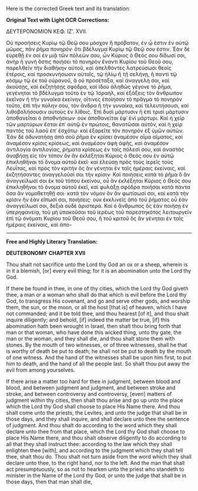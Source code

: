 Here is the corrected Greek text and its translation:

**Original Text with Light OCR Corrections:**

ΔΕΥΤΕΡΟΝΟΜΙΟΝ
ΚΕΦ. ΙΖ'. XVII.

Οὐ προσήσεις Κυρίῳ τῷ Θεῷ σου μόσχον ἢ πρόβατον, ἐν ᾧ ἐστιν ἐν αὐτῷ μῶμος, πᾶν ῥῆμα πονηρόν· ὅτι βδέλυγμα Κυρίῳ τῷ Θεῷ σου ἐστιν.
Ἐὰν δὲ εὑρεθῇ ἐν σοὶ ἐν μιᾷ τῶν πόλεών σου, ὧν Κύριος ὁ Θεός σου δίδωσί σοι, ἀνὴρ ἢ γυνὴ ὅστις ποιήσει τὸ πονηρὸν ἔναντι Κυρίου τοῦ Θεοῦ σου, παρελθεῖν τὴν διαθήκην αὐτοῦ,
καὶ ἀπελθόντες λατρεύσωσι θεοῖς ἑτέροις, καὶ προσκυνήσωσιν αὐτοῖς, τῷ ἡλίῳ ἢ τῇ σελήνῃ, ἢ παντὶ τῷ κόσμῳ τῷ ἐκ τοῦ οὐρανοῦ, ἃ οὐ προσέταξα,
καὶ ἀναγγελή σοι, καὶ ἀκούσῃς, καὶ ἐκζητήσῃς σφόδρα, καὶ ἰδοὺ ἀληθῶς γέγονε τὸ ῥῆμα, γεγένηται τὸ βδέλυγμα τοῦτο ἐν τῷ Ἰσραήλ,
καὶ ἐξάξεις τὸν ἄνθρωπον ἐκεῖνον ἢ τὴν γυναῖκα ἐκείνην, οἵτινες ἐποίησαν τὸ πρᾶγμα τὸ πονηρὸν τοῦτο, ἐπὶ τὴν πύλην σου, τὸν ἄνδρα ἢ τὴν γυναῖκα, καὶ τελευτήσουσι, καὶ λιθοβολήσουσιν αὐτοὺς ἐν λίθοις.
Ἐπὶ δυσὶ μάρτυσιν ἢ ἐπὶ τρισὶ μάρτυσιν ἀποθανεῖται ὁ ἀποθνήσκων· οὐκ ἀποθανεῖται ἐφ᾽ ἑνὶ μάρτυρι.
Καὶ ἡ χεὶρ τῶν μαρτύρων ἔσται ἐπ᾽ αὐτῷ ἐν πρώτοις, θανατῶσαι αὐτόν, καὶ ἡ χεὶρ παντὸς τοῦ λαοῦ ἐπ᾽ ἐσχάτῳ· καὶ ἐξαρεῖτε τὸν πονηρὸν ἐξ ὑμῶν αὐτῶν.
Ἐὰν δὲ ἀδυνατήσῃ ἀπὸ σοῦ ῥῆμα ἐν κρίσει ἀναμέσον αἷμα αἵματος, καὶ ἀναμέσον κρίσις κρίσεως, καὶ ἀναμέσον ἀφὴ ἀφῆς, καὶ ἀναμέσον ἀντιλογία ἀντιλογίας, ῥήματα κρίσεως ἐν ταῖς πόλεσί σου,
καὶ ἀναστὰς ἀναβήσῃ εἰς τὸν τόπον ὃν ἂν ἐκλέξηται Κύριος ὁ Θεός σου ἐν αὐτῷ ἐπικληθῆναι τὸ ὄνομα αὐτοῦ ἐκεῖ·
καὶ ἐλεύσῃ πρὸς τοὺς ἱερεῖς τοὺς Λευΐτας, καὶ πρὸς τὸν κριτὴν ὃς ἂν γένηται ἐν ταῖς ἡμέραις ἐκείναις, καὶ ἐκζητήσαντες ἀναγγελοῦσί σοι τὴν κρίσιν·
Καὶ ποιήσεις κατὰ τὸ ῥῆμα ὃ ἂν ἀναγγείλωσί σοι ἐκ τοῦ τόπου ἐκείνου, οὗ ἂν ἐκλέξηται Κύριος ὁ Θεός σου ἐπικληθῆναι τὸ ὄνομα αὐτοῦ ἐκεῖ, καὶ φυλάξῃ σφόδρα ποιῆσαι κατὰ πάντα ὅσα ἂν νομοθετηθῇ σοι·
κατὰ τὸν νόμον ὃν ἂν φωτίσωσί σοι, καὶ κατὰ τὴν κρίσιν ἣν ἐὰν εἴπωσί σοι, ποιήσεις· οὐκ ἐκκλινεῖς ἀπὸ τοῦ ῥήματος οὗ ἐὰν ἀναγγείλωσί σοι, δεξιὰ οὐδὲ ἀριστερά.
Καὶ ὁ ἄνθρωπος ὃς ἐὰν ποιήσῃ ἐν ὑπερηφανείᾳ, τοῦ μὴ ὑπακοῦσαι τοῦ ἱερέως τοῦ παρεστηκότος λειτουργεῖν ἐπὶ τῷ ὀνόματι Κυρίου τοῦ Θεοῦ σου, ἢ τοῦ κριτοῦ ὃς ἂν γένηται ἐν ταῖς ἡμέραις ἐκείναις, καὶ ἀπο-

---

**Free and Highly Literary Translation:**

**DEUTERONOMY**
**CHAPTER XVII**

Thou shalt not sacrifice unto the Lord thy God an ox or a sheep, wherein is in it a blemish, [or] every evil thing; for it is an abomination unto the Lord thy God.

If there be found in thee, in one of thy cities, which the Lord thy God giveth thee, a man or a woman who shall do that which is evil before the Lord thy God, to transgress His covenant,
and go and serve other gods, and worship them, the sun, or the moon, or all the host [that is] of heaven, which I have not commanded;
and it be told thee, and thou hearest [of it], and thou shalt inquire diligently; and behold, [if] indeed the matter be true, [if] this abomination hath been wrought in Israel,
then shalt thou bring forth that man or that woman, who have done this wicked thing, unto thy gate, the man or the woman, and they shall die, and thou shalt stone them with stones.
By the mouth of two witnesses, or of three witnesses, shall he that is worthy of death be put to death; he shall not be put to death by the mouth of one witness.
And the hand of the witnesses shall be upon him first, to put him to death, and the hand of all the people last. So shalt thou put away the evil from among yourselves.

If there arise a matter too hard for thee in judgment, between blood and blood, and between judgment and judgment, and between stroke and stroke, and between controversy and controversy, [even] matters of judgment within thy cities,
then shalt thou arise and go up unto the place which the Lord thy God shall choose to place His Name there.
And thou shalt come unto the priests, the Levites, and unto the judge that shall be in those days, and they shall inquire, and shall declare unto thee the sentence of judgment.
And thou shalt do according to the word which they shall declare unto thee from that place, which the Lord thy God shall choose to place His Name there, and thou shalt observe diligently to do according to all that they shall instruct thee:
according to the law which they shall enlighten thee [with], and according to the judgment which they shall tell thee, shalt thou do. Thou shalt not turn aside from the word which they shall declare unto thee, to the right hand, nor to the left.
And the man that shall act presumptuously, so as not to hearken unto the priest who standeth to minister in the Name of the Lord thy God, or unto the judge that shall be in those days, then that man shall die,
